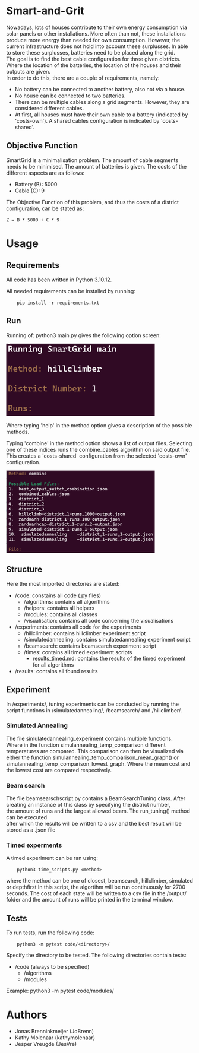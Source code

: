 # Smart-and-Grit
Nowadays, lots of houses contribute to their own energy consumption via solar panels or other installations. More often than not, these installations produce more energy than needed for own consumption. However, the current infrastructure does not hold into account these surplusses. In able to store these surplusses, batteries need to be placed along the grid.\
The goal is to find the best cable configuration for three given districts. Where the location of the batteries, the location of the houses and their outputs are given.\
In order to do this, there are a couple of requirements, namely:
- No battery can be connected to another battery, also not via a house.
- No house can be connected to two batteries.
- There can be multiple cables along a grid segments. However, they are considered different cables. 
- At first, all houses must have their own cable to a battery (indicated by 'costs-own'). A shared cables configuration is indicated by 'costs-shared'.

## Objective Function
SmartGrid is a minimalisation problem. The amount of cable segments needs to be minimised. The amount of batteries is given. 
The costs of the different aspects are as follows:
- Battery (B): 5000
- Cable (C): 9

The Objective Function of this problem, and thus the costs of a district configuration, can be stated as:

    Z = B * 5000 + C * 9


# Usage

## Requirements

All code has been written in Python 3.10.12.

All needed requirements can be installed by running: 

        pip install -r requirements.txt
## Run
Running of: python3 main.py gives the following option screen:

<img src="images/main_screen.png" width="400">


Where typing 'help' in the method option gives a description of the possible methods.

Typing 'combine' in the method option shows a list of output files. Selecting one of these
indices runs the combine_cables algorithm on said output file. This creates a 'costs-shared'
 configuration from the selected 'costs-own' configuration.
 
<img src="images/combine.png" width="400">


## Structure
Here the most imported directories are stated:
- /code: constains all code (.py files)
    - /algorithms: contains all algorithms
    - /helpers: contains all helpers
    - /modules: contains all classes
    - /visualisation: contains all code concerning the visualisations
- /experiments: contains all code for the experiments
    - /hillclimber: contains hillclimber experiment script
    - /simulatedannealing: contains simulatedannealing experiment script
    - /beamsearch: contains beamsearch experiment script
    - /times: contains all timed experiment scripts 
        - results_timed.md: contains the results of the timed experiment for all algorithms
- /results: contains all found results

## Experiment
In /experiments/, tuning experiments can be conducted by running the script functions in /simulatedannealing/, /beamsearch/ and /hillclimber/.

### Simulated Annealing
The file simulatedannealing_experiment contains multiple functions.\
Where in the function simulannealing_temp_comparison different temperatures are compared.
This comparison can then be visualized via either the function simulannealing_temp_comparison_mean_graph() or 
simulannealing_temp_comparison_lowest_graph. Where the mean cost and the lowest cost are compared respectively.

### Beam search
The file beamsearschscript.py contains a BeamSearchTuning class. 
After creating an instance of this class by specifying the district number, \
the amount of runs and the largest allowed beam. The run_tuning() method can be executed \
after which the results will be written to a csv and the best result will be stored as a .json file



### Timed experments

A timed experiment can be ran using:

        python3 time_scripts.py <method>

where the method can be one of closest, beamsearch, hillclimber, simulated or depthfirst
In this script, the algortihm will be run continuously for 2700 seconds. The cost of each state will be written to a csv file in the /output/ folder and the amount of runs will be printed in the terminal window.

## Tests
To run tests, run the following code:

        python3 -m pytest code/<directory>/

Specify the directory to be tested. The following directories contain tests:
- /code (always to be specified)
    - /algorithms
    - /modules

Example:
        python3 -m pytest code/modules/

# Authors
- Jonas Brenninkmeijer (JoBrenn)
- Kathy Molenaar (kathymolenaar)
- Jesper Vreugde (JesVre)
